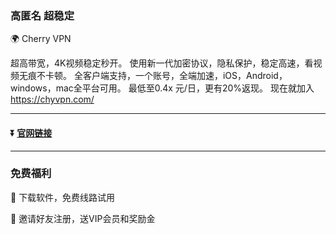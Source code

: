 ### 高匿名 超稳定 

 :earth_africa: Cherry VPN

超高带宽，4K视频稳定秒开。
使用新一代加密协议，隐私保护，稳定高速，看视频无痕不卡顿。
全客户端支持，一个账号，全端加速，iOS，Android，windows，mac全平台可用。
最低至0.4x 元/日，更有20%返现。
现在就加入 https://chyvpn.com/

 ---
 #### :arrow_double_down: [官网链接](https://chyvpn.com/)
 ---
 ### 免费福利
  :gift: 下载软件，免费线路试用
 
  :gift: 邀请好友注册，送VIP会员和奖励金
